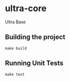 # ultra-core

Ultra Base

## Building the project

```
make build
```

## Running Unit Tests

```
make test
```
